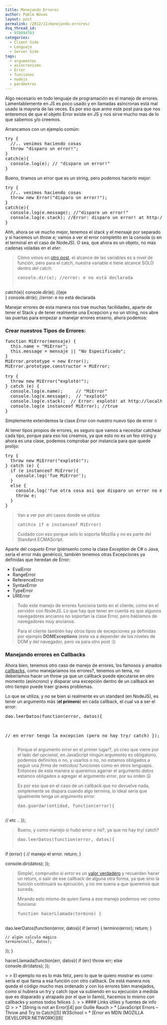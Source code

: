 ```yaml
---
title: Manejando Errores
author: Pablo Novas
layout: post
permalink: /2012/12/manejando-errores/
dsq_thread_id:
  - 970694783
categories:
  - Client Side
  - Lenguaje
  - Server Side
tags:
  - argumentos
  - asincronismo
  - Error
  - funciones
  - nodejs
  - parámetros
---
```

Algo necesario en todo lenguaje de programación es el manejo de errores. Lamentablemente en JS es poco usado y en llamadas asíncronas está mal usado la mayoría de las veces. Es por eso que armo este post para que nos enteremos de que el objeto Error existe en JS y nos sirve mucho mas de lo que sabemos y/o creemos.

Arrancamos con un ejemplo común:

<pre class="brush: jscript; title: ; notranslate" title="">try {
  //.. venimos haciendo cosas 
  throw "disparo un error!";
}
catch(e){
  console.log(e); // "disparo un error!"
}
</pre>

Bueno, tiramos un error que es un string, pero podemos hacerlo mejor:

<pre class="brush: jscript; title: ; notranslate" title="">try {
  //.. venimos haciendo cosas 
  throw new Error("disparo un error!");
}
catch(e){
  console.log(e.message); //"disparo un error!"
  console.log(e.stack); //Error: disparo un error! at http://localhost/:3:2 at condition .... 
}
</pre>

Ahh, ahora se vé mucho mejor, tenemos el stack y el mensaje por separado y si hacemos un *throw e;* vamos a ver el error completito en la consola (o en el terminal en el caso de NodeJS). O sea, que ahora es un objeto, no mas cadenas voladas en el *eter*.

> Cómo vimos en [otro post][1], el alcance de las variables es a nivel de función, pero para el catch, nuestra variable e tiene alcance SOLO dentro del catch:
> 
> <pre class="brush: jscript; title: ; notranslate" title="">console.dir(e); //error: e no está declarada
catch(e){
  console.dir(e); //jeje   
}
console.dir(e); //error: e no está declarada
</pre>

Manejar errores de esta manera nos trae muchas facilidades, aparte de tener el Stack y de tener realmente una Excepcion y no un string, nos abre las puertas para empezar a manejar errores enserio, ahora podemos:

### Crear nuestros Tipos de Errores:

<pre class="brush: jscript; highlight: [5,6]; title: ; notranslate" title="">function MiError(mensaje) {
  this.name = "MiError";
  this.message = mensaje || "No Especificado";
}
MiError.prototype = new Error();
MiError.prototype.constructor = MiError;
 
try {
  throw new MiError("explotó!");
} catch (e) {
  console.log(e.name);     // "MiError"
  console.log(e.message);  // "explotó"
  console.log(e.stack);  // Error: explotó! at http://localhost/:9:2 at condition .... 
  console.log(e instanceof MiError); //true
}
</pre>

Simplemente extendemos la clase *Error* con nuestro nuevo tipo de error <img src="http://fernetjs.com/wp-includes/images/smilies/simple-smile.png" alt=":)" class="wp-smiley" style="height: 1em; max-height: 1em;" />

Al tener tipos propios de errores, es seguro que vamos a necesitar catchear cada tipo, porque para eso los creamos, ya que esto no es un feo string y ahora es una clase, podemos comprobar por instancia para que quede prolijo:

<pre class="brush: jscript; highlight: [4]; title: ; notranslate" title="">try {
  throw new MiError("explotó!");
} catch (e) {
  if (e instanceof MiError){
    console.log('fue MiError');
  }
  else {
    console.log('fue otra cosa así que disparo un error no manejado');
    throw e;
  }
}
</pre>

> Van a ver por ahí casos donde se utiliza: 
> 
> <pre class="brush: jscript; title: ; notranslate" title="">catch(e if e instanceof MiError)</pre>
> 
> Cuidado con eso porque solo lo soporta Mozilla y no es parte del Standard ECMAScript. </blockquote> 
> 
> Aparte del *coqueto* Error (piénsenlo como la clase *Exception* de C# o Java, sería el error más genérico), también tenemos otras Excepciones ya definidas que heredan de Error: 
> 
>   * EvalError
>   * RangeError
>   * ReferenceError
>   * SyntaxError
>   * TypeError
>   * URIError
> 
> > Todo este manejo de errores funciona tanto en el cliente, como en el servidor con NodeJS. Lo que hay que tener en cuenta es que algunos navegadores ancianos no soportan la clase Error, pero hablamos de navegadores muy ancianos.
> > 
> > Para el cliente también hay otros tipos de excepciones ya definidas por ejemplo **DOMExceptions** (este va a depender de los niveles de DOM y del navegador, pero va para otro post :)) 
> 
> ### Manejando errores en Callbacks
> 
> Ahora bien, tenemos otro caso de manejo de errores, los famosos y amados [callbacks][2], como manejaríamos los errores?, tenemos un tema, no deberíamos hacer un throw ya que un callback puede ejecutarse en otro momento (asíncrono) y disparar una excepción dentro de un callback en otro *tiempo* puede traer graves problemas.
> 
> Lo que se utiliza, y no se bien si realmente es un standard (en NodeJS), es tener un argumento más (**el primero**) en cada callback, el cual va a ser el error:
> 
> <pre class="brush: jscript; title: ; notranslate" title="">dao.leerDatos(function(error, datos){
   // en error tengo la excepcion (pero no hay try/ catch)
});
</pre>
> 
> Porque el argumento *error* en el primer lugar?, yo creo que viene por el lado del *opcional*, en JavaScript ningún argumento es obligatorio, podemos definirlos o no, y usarlos o no, no estamos obligados a seguir una *firma* de métodos/ funciones como en otros lenguajes. Entonces de esta manera si queremos agarrar el argumento *datos* estamos obligados a agregar el argumento *error*, por su orden 😛
> 
> Es por eso que en el caso de un callback que no devuelve nada, simplemente se dispara cuando algo termina, lo ideal sería que igualmente tenga un argumento error:
> 
> <pre class="brush: jscript; title: ; notranslate" title="">dao.guardar(entidad, function(error){
  // etc ..
});
</pre>
> 
> Bueno, y como manejo si hubo error o no?, ya que no hay try/ catch?
> 
> <pre class="brush: jscript; highlight: [2,4]; title: ; notranslate" title="">dao.leerDatos(function(error, datos){
  if (error) {
    // manejo el error.
    return;
  }
  
  console.dir(datos);
});
</pre>
> 
> Simple!, compruebo si *error* es un [valor verdadero][3] y recuerden hacer un return, o salir de ese callback de alguna otra forma, ya que sino la función continuará su ejecución, y no me suena a que queremos que suceda.
> 
> Mirando esto mismo de quien llama a ese manejo podemos ver como funciona:
> 
> <pre class="brush: jscript; highlight: [5,10]; title: ; notranslate" title="">function hacerLlamada(termino) {
  
  dao.leerDatos(function(error, datos){
    if (error) {
      termino(error);
      return;
    }
    
    // algún calculo mágico
    termino(null, datos);
  });
}

hacerLlamada(function(err, datos){
  if (err) throw err;
  else console.dir(datos);
});

</pre>
> 
> El ejemplo no es lo más feliz, pero lo que te quiero mostrar es como sería el que llama a esa función con otro callback. De está manera nos queda el código mucho mas ordenado y con los errores bien manejados, como si hubiera un try y catch (que va subiendo en su ejecución a medida que es disparado y atrapado por el que lo llamó), hacemos lo mismo con callbacks y somos todos felices :). 
> 
> #### Links útiles y fuentes de info 😉
> 
>   * [String is not an Error][4] por Guille Rauch
>   * [JavaScript Errors &#8211; Throw and Try to Catch][5] W3School
>   * [Error en MDN (MOZILLA DEVELOPER NETWORK)][6]

 [1]: http://fernetjs.com/2011/10/alcance-de-variables-var-scope/ "Alcance de Variables (var scope)"
 [2]: http://fernetjs.com/2011/12/creando-y-utilizando-callbacks/ "Creando y utilizando callbacks"
 [3]: http://fernetjs.com/2012/04/valores-falsos-y-verdaderos/ "Valores falsos y verdaderos: || y &&"
 [4]: http://www.devthought.com/2011/12/22/a-string-is-not-an-error/
 [5]: http://www.w3schools.com/js/js_errors.asp
 [6]: https://developer.mozilla.org/en-US/docs/JavaScript/Reference/Global_Objects/Error
